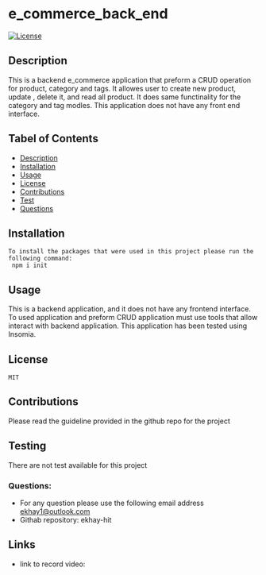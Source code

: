 # e_commerce_back_end

[![License](https://img.shields.io/badge/License-MIT-blue.svg)](https://opensource.org/licenses/MIT)
     
## Description
This is a backend e_commerce application that preform a CRUD operation for product, category and tags. It allowes user to create new product, update , delete it, and read all product. It does same functinality for the category and tag modles. This application does not have any front end interface. 
## Tabel of Contents

* [Description](#Description)
* [Installation](#Installation)
* [Usage](#Usage)
* [License](#License)
* [Contributions](#Contributions)
* [Test](#Test)
* [Questions](#Questions)
    
## Installation 
    To install the packages that were used in this project please run the following command:
     npm i init

 ## Usage
   This is a backend application, and it does not have any frontend interface. To used application and preform CRUD application must use tools that allow interact with backend application. This application has been tested using Insomia. 

## License
    MIT

## Contributions
Please read the guideline provided in the github repo for the project

## Testing
There are not test available for this project


### Questions:

* For any question please use the following email address ekhay1@outlook.com
* Githab repository: ekhay-hit

## Links
* link to record video: 